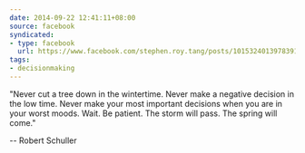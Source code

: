 ```yaml
---
date: 2014-09-22 12:41:11+08:00
source: facebook
syndicated:
- type: facebook
  url: https://www.facebook.com/stephen.roy.tang/posts/10153240139783912
tags:
- decisionmaking
---
```


"Never cut a tree down in the wintertime. Never make a negative decision in the low time. Never make your most important decisions when you are in your worst moods. Wait. Be patient. The storm will pass. The spring will come."

-- Robert Schuller